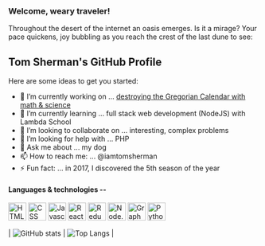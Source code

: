 ### Welcome, weary traveler!

Throughout the desert of the internet an oasis emerges. Is it a mirage? Your pace quickens, joy bubbling as you reach the crest of the last dune to see:

## Tom Sherman's GitHub Profile

Here are some ideas to get you started:

- 🔭 I’m currently working on ... [destroying the Gregorian Calendar with math & science](http://thenewcalendar.com)
- 🌱 I’m currently learning ... full stack web development (NodeJS) with Lambda School
- 👯 I’m looking to collaborate on ... interesting, complex problems
- 🤔 I’m looking for help with ... PHP
- 💬 Ask me about ... my dog
- 📫 How to reach me: ... @iamtomsherman
- ⚡ Fun fact: ... in 2017, I discovered the 5th season of the year

#### Languages & technologies --

<img src=https://btwicode.com/static/media/html_icon.005cdc3d.svg height=36px width=36px alt="HTML"/> <img src=https://btwicode.com/static/media/css_icon.fa6ed3fc.svg height=36px width=36px alt="CSS"/> <img src=https://btwicode.com/static/media/javascript_icon.cf1d1d89.svg height=36px width=36px alt="Javascript"/> <img src=https://btwicode.com/static/media/react_icon.d4ed2b3d.svg height=36px width=36px alt="React"/> <img src=https://btwicode.com/static/media/redux_icon.85772647.svg height=36px width=36px alt="Redux"/> <img src=https://btwicode.com/static/media/node.js_icon.b337a2fb.svg height=36px width=36px alt="Node.js"/> <img src=https://btwicode.com/static/media/graphql_icon.6270a2d4.svg height=36px width=36px alt="GraphQL"/> <img src=https://btwicode.com/static/media/python_icon.a029eeeb.svg height=36px width=36px alt="Python"/>

| ![GitHub stats](https://github-readme-stats.vercel.app/api?username=tompsherman&show_icons=true&theme=vue) | ![Top Langs](https://github-readme-stats.vercel.app/api/top-langs/?username=tompsherman&theme=vue) |


